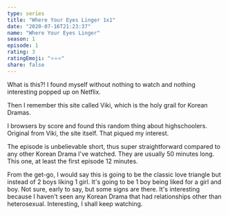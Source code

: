 ```yaml
---
type: series
title: "Where Your Eyes Linger 1x1"
date: "2020-07-16T21:23:37"
name: "Where Your Eyes Linger"
season: 1
episode: 1
rating: 3
ratingEmoji: "⭐️⭐️⭐️"
share: false
---
```


What is this?! I found myself without nothing to watch and nothing interesting popped up on Netflix.

Then I remember this site called Viki, which is the holy grail for Korean Dramas.

I browsers by score and found this random thing about highschoolers. Original from Viki, the site itself. That piqued my interest.

The episode is unbelievable short, thus super straightforward compared to any other Korean Drama I've watched. They are usually 50 minutes long. This one, at least the first episode 12 minutes.

From the get-go, I would say this is going to be the classic love triangle but instead of 2 boys liking 1 girl. It's going to be 1 boy being liked for a girl and boy. Not sure, early to say, but some signs are there. It's interesting because I haven't seen any Korean Drama that had relationships other than heterosexual. Interesting, I shall keep watching.
